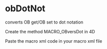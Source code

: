 # obDotNot
converts OB get/OB set to dot notation

Create the method MACRO_OBversDot in 4D

Paste the macro xml code in your macro xml file
